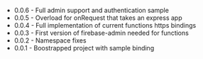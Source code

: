 * 0.0.6 - Full admin support and authentication sample
* 0.0.5 - Overload for onRequest that takes an express app
* 0.0.4 - Full implementation of current functions https bindings
* 0.0.3 - First version of firebase-admin needed for functions
* 0.0.2 - Namespace fixes
* 0.0.1 - Boostrapped project with sample binding
